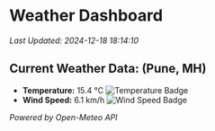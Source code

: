 
# Weather Dashboard

_Last Updated: 2024-12-18 18:14:10_

## Current Weather Data: (Pune, MH)
- **Temperature:** 15.4 °C ![Temperature Badge](https://img.shields.io/badge/Temperature-Low%20Temp-blue)
- **Wind Speed:** 6.1 km/h ![Wind Speed Badge](https://img.shields.io/badge/Wind%20Speed-Low%20Wind-blue)

*Powered by Open-Meteo API*
